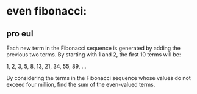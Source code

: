# even fibonacci:
## pro eul


Each new term in the Fibonacci sequence is generated by adding the previous two terms. By starting with 1 and 2, the first 10 terms will be:



1, 2, 3, 5, 8, 13, 21, 34, 55, 89, ...



By considering the terms in the Fibonacci sequence whose values do not exceed four million, find the sum of the even-valued terms.